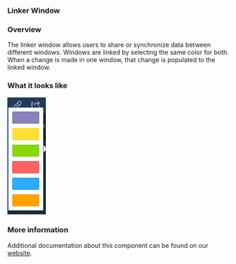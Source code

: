 ### Linker Window

### Overview
The linker window allows users to share or synchronize data between different windows. Windows are linked by selecting the same color for both. When a change is made in one window, that change is populated to the linked window.  
### What it looks like
![](./screenshot.png)

### More information
Additional documentation about this component can be found on our [website](http://documentation.chartiq.com/finsemble/tutorial-linkingComponents.html). 
